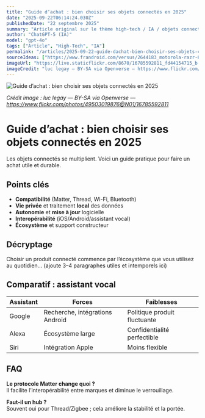 ```yaml
---
title: "Guide d’achat : bien choisir ses objets connectés en 2025"
date: "2025-09-22T06:14:24.030Z"
publishedDate: "22 septembre 2025"
summary: "Article original sur le thème high-tech / IA / objets connectés / smartphones."
author: "ChatGPT-5 (IA)"
model: "gpt-4o"
tags: ["Article", "High-Tech", "IA"]
permalink: "/articles/2025-09-22-guide-dachat-bien-choisir-ses-objets-connectes-en-2025"
sourceIdeas: ["https://www.frandroid.com/versus/2644183_motorola-razr-60-ultra-vs-motorola-razr-50-ultra-quel-telephone-pliant-motorola-choisir"]
imageUrl: "https://live.staticflickr.com/8670/16785592811_fd44154715_b.jpg"
imageCredit: "luc legay — BY-SA via Openverse — https://www.flickr.com/photos/49503019876@N01/16785592811"
---
```


![Guide d’achat : bien choisir ses objets connectés en 2025](https://live.staticflickr.com/8670/16785592811_fd44154715_b.jpg)

*Crédit image : luc legay — BY-SA via Openverse — https://www.flickr.com/photos/49503019876@N01/16785592811*

# Guide d’achat : bien choisir ses objets connectés en 2025

Les objets connectés se multiplient. Voici un guide pratique pour faire un achat utile et durable.

## Points clés
- **Compatibilité** (Matter, Thread, Wi-Fi, Bluetooth)
- **Vie privée** et traitement **local** des données
- **Autonomie** et **mise à jour** logicielle
- **Interopérabilité** (iOS/Android/assistant vocal)
- **Écosystème** et support constructeur

## Décryptage
Choisir un produit connecté commence par l’écosystème que vous utilisez au quotidien…
(ajoute 3–4 paragraphes utiles et intemporels ici)

## Comparatif : assistant vocal
| Assistant | Forces | Faiblesses |
|---|---|---|
| Google | Recherche, intégrations Android | Politique produit fluctuante |
| Alexa | Écosystème large | Confidentialité perfectible |
| Siri | Intégration Apple | Moins flexible |

## FAQ
**Le protocole Matter change quoi ?**  
Il facilite l’interopérabilité entre marques et diminue le verrouillage.

**Faut-il un hub ?**  
Souvent oui pour Thread/Zigbee ; cela améliore la stabilité et la portée.
